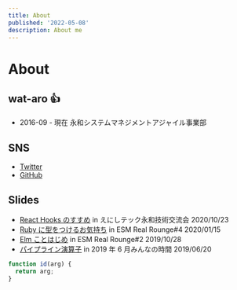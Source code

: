 ```yaml
---
title: About
published: '2022-05-08'
description: About me
---
```


# About

## wat-aro :+1:

- 2016-09 - 現在 永和システムマネジメントアジャイル事業部

## SNS

- [Twitter](https://twitter.com/wat_aro)
- [GitHub](https://github.com/wat-aro)

## Slides

- [React Hooks のすすめ](https://wat-aro.dev/recommendation-of-hook) in えにしテック永和技術交流会 2020/10/23
- [Ruby に型をつけるお気持ち](https://wat-aro.dev/feeling-to-type-ruby) in ESM Real Rounge#4 2020/01/15
- [Elm ことはじめ](https://wat-aro.dev/getting-started-with-elm) in ESM Real Rounge#2 2019/10/28
- [パイプライン演算子](https://wat-aro.dev/pipeline-operator) in 2019 年 6 月みんなの時間 2019/06/20

```js
function id(arg) {
  return arg;
}
```
